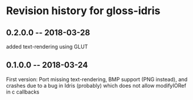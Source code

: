 # Revision history for gloss-idris

## 0.2.0.0  -- 2018-03-28
added text-rendering using GLUT

## 0.1.0.0  -- 2018-03-24
First version: Port missing text-rendering, BMP support (PNG instead), and crashes due to a bug in Idris (probably) which does not allow modifyIORef in c callbacks
